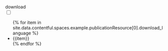 <label class="usa-button dd">
    <div class="dropdown-button">
        <i class="fas fa-download"></i>
        download
    </div>
    <div class="dd-icon">
        <i class="fa-solid fa-chevron-down"></i>
    </div>
    <input type="checkbox" class="dropdown-input">
    <ul class="dropdown-menu">
        {% for item in site.data.contentful.spaces.example.publicationResource[0].download_language %}
            <li>{{item}}</li>
        {% endfor %}
    </ul>
</label>